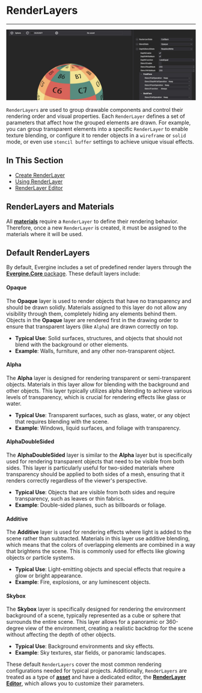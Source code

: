 # RenderLayers
---

![RenderLayer header](images/renderlayer.jpg) 

`RenderLayers` are used to group drawable components and control their rendering order and visual properties. Each `RenderLayer` defines a set of parameters that affect how the grouped elements are drawn. For example, you can group transparent elements into a specific `RenderLayer` to enable texture blending, or configure it to render objects in a `wireframe` or `solid` mode, or even use `stencil buffer` settings to achieve unique visual effects.

## In This Section
- [Create RenderLayer](create_renderlayer.md)
- [Using RenderLayer](using_renderlayer.md)
- [RenderLayer Editor](renderlayer_editor.md)

## RenderLayers and Materials
All [**materials**](../materials/index.md) require a `RenderLayer` to define their rendering behavior. Therefore, once a new `RenderLayer` is created, it must be assigned to the materials where it will be used.

## Default RenderLayers
By default, Evergine includes a set of predefined render layers through the [**Evergine.Core** package](../../addons/index.md). These default layers include:

#### Opaque
The **Opaque** layer is used to render objects that have no transparency and should be drawn solidly. Materials assigned to this layer do not allow any visibility through them, completely hiding any elements behind them. Objects in the **Opaque** layer are rendered first in the drawing order to ensure that transparent layers (like `Alpha`) are drawn correctly on top.

- **Typical Use**: Solid surfaces, structures, and objects that should not blend with the background or other elements.
- **Example**: Walls, furniture, and any other non-transparent object.

#### Alpha
The **Alpha** layer is designed for rendering transparent or semi-transparent objects. Materials in this layer allow for blending with the background and other objects. This layer typically utilizes alpha blending to achieve various levels of transparency, which is crucial for rendering effects like glass or water.

- **Typical Use**: Transparent surfaces, such as glass, water, or any object that requires blending with the scene.
- **Example**: Windows, liquid surfaces, and foliage with transparency.

#### AlphaDoubleSided
The **AlphaDoubleSided** layer is similar to the **Alpha** layer but is specifically used for rendering transparent objects that need to be visible from both sides. This layer is particularly useful for two-sided materials where transparency should be applied to both sides of a mesh, ensuring that it renders correctly regardless of the viewer's perspective.

- **Typical Use**: Objects that are visible from both sides and require transparency, such as leaves or thin fabrics.
- **Example**: Double-sided planes, such as billboards or foliage.

#### Additive
The **Additive** layer is used for rendering effects where light is added to the scene rather than subtracted. Materials in this layer use additive blending, which means that the colors of overlapping elements are combined in a way that brightens the scene. This is commonly used for effects like glowing objects or particle systems.

- **Typical Use**: Light-emitting objects and special effects that require a glow or bright appearance.
- **Example**: Fire, explosions, or any luminescent objects.

#### Skybox
The **Skybox** layer is specifically designed for rendering the environment background of a scene, typically represented as a cube or sphere that surrounds the entire scene. This layer allows for a panoramic or 360-degree view of the environment, creating a realistic backdrop for the scene without affecting the depth of other objects.

- **Typical Use**: Background environments and sky effects.
- **Example**: Sky textures, star fields, or panoramic landscapes.

These default `RenderLayers` cover the most common rendering configurations needed for typical projects. Additionally, `RenderLayers` are treated as a type of [**asset**](../../evergine_studio/assets/index.md) and have a dedicated editor, the [**RenderLayer Editor**](renderlayer_editor.md), which allows you to customize their parameters.

